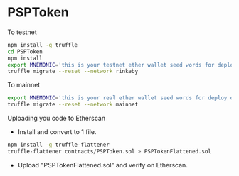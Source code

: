 # PSPToken

To testnet
```bash
npm install -g truffle
cd PSPToken
npm install
export MNEMONIC='this is your testnet ether wallet seed words for deploy on rinkeby'
truffle migrate --reset --network rinkeby
```

To mainnet
```bash
export MNEMONIC='this is your real ether wallet seed words for deploy on mainnet'
truffle migrate --reset --network mainnet
```

Uploading you code to Etherscan
- Install and convert to 1 file.
```bash
npm install -g truffle-flattener
truffle-flattener contracts/PSPToken.sol > PSPTokenFlattened.sol
```
- Upload "PSPTokenFlattened.sol" and verify on Etherscan.

